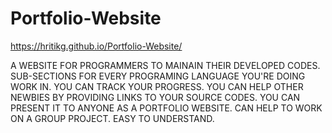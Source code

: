 # Portfolio-Website

https://hritikg.github.io/Portfolio-Website/


A WEBSITE FOR PROGRAMMERS TO MAINAIN THEIR DEVELOPED CODES. SUB-SECTIONS FOR EVERY PROGRAMING LANGUAGE YOU'RE DOING WORK IN. YOU CAN TRACK YOUR PROGRESS. YOU CAN HELP OTHER NEWBIES BY PROVIDING LINKS TO YOUR SOURCE CODES. YOU CAN PRESENT IT TO ANYONE AS A PORTFOLIO WEBSITE. CAN HELP TO WORK ON A GROUP PROJECT. EASY TO UNDERSTAND.

